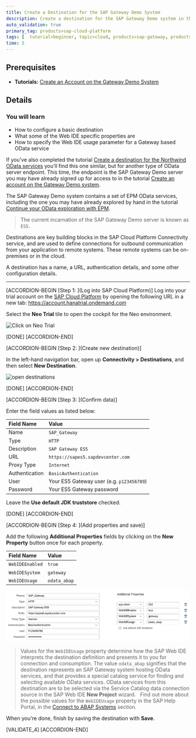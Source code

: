 ```yaml
---
title: Create a Destination for the SAP Gateway Demo System
description: Create a destination for the SAP Gateway Demo system in the SAP Cloud Platform Connectivity service.
auto_validation: true
primary_tag: products>sap-cloud-platform
tags: [  tutorial>beginner, topic>cloud, products>sap-gateway, products>sap-cloud-platform ]
time: 5
---
```


## Prerequisites  
- **Tutorials:** [Create an Account on the Gateway Demo System](https://www.sap.com/developer/tutorials/gateway-demo-signup.html)

## Details
### You will learn  
- How to configure a basic destination
- What some of the Web IDE specific properties are
- How to specify the Web IDE usage parameter for a Gateway based OData service

If you've also completed the tutorial [Create a destination for the Northwind OData services](https://www.sap.com/developer/tutorials/hcp-create-destination.html) you'll find this one similar, but for another type of OData server endpoint. This time, the endpoint is the SAP Gateway Demo server you may have already signed up for access to in the tutorial [Create an account on the Gateway Demo system](https://www.sap.com/developer/tutorials/gateway-demo-signup.html).

The SAP Gateway Demo system contains a set of EPM OData services, including the one you may have already explored by hand in the tutorial [Continue your OData exploration with EPM](https://www.sap.com/developer/tutorials/odata-02-exploration-epm.html).

> The current incarnation of the SAP Gateway Demo server is known as `ES5`.

Destinations are key building blocks in the SAP Cloud Platform Connectivity service, and are used to define connections for outbound communication from your application to remote systems. These remote systems can be on-premises or in the cloud.

A destination has a name, a URL, authentication details, and some other configuration details.

---

[ACCORDION-BEGIN [Step 1: ](Log into SAP Cloud Platform)]
Log into your trial account on the [SAP Cloud Platform](https://account.hanatrial.ondemand.com) by opening the following URL in a new tab: <https://account.hanatrial.ondemand.com>

Select the **Neo Trial** tile to open the cockpit for the Neo environment.

![Click on Neo Trial](hcp-regions.png)

[DONE]
[ACCORDION-END]

[ACCORDION-BEGIN [Step 2: ](Create new destination)]

In the left-hand navigation bar, open up **Connectivity > Destinations**, and then select **New Destination**.

![open destinations](te-2016-3-02.png)

[DONE]
[ACCORDION-END]

[ACCORDION-BEGIN [Step 3: ](Confirm data)]

Enter the field values as listed below:

Field Name     | Value
:------------- | :-------------
Name           | `SAP_Gateway`
Type           | `HTTP`
Description    | `SAP Gateway ES5`
URL            | `https://sapes5.sapdevcenter.com`
Proxy Type     | `Internet`
Authentication | `BasicAuthentication`
User           | Your ES5 Gateway user (e.g. `p123456789`)
Password       | Your ES5 Gateway password

Leave the **Use default JDK truststore** checked.

[DONE]
[ACCORDION-END]

[ACCORDION-BEGIN [Step 4: ](Add properties and save)]

Add the following **Additional Properties** fields by clicking on the **New Property** button once for each property.

Field Name       | Value
:--------------- | :-------------
`WebIDEEnabled`  | `true`
`WebIDESystem`   | `gateway`
`WebIDEUsage`    | `odata_abap`

![creating destination](te-2016-3-03.png)

> Values for the `WebIDEUsage` property determine how the SAP Web IDE interprets the destination definition and presents it to you for connection and consumption. The value `odata_abap` signifies that the destination represents an SAP Gateway system hosting OData services, and that provides a special catalog service for finding and selecting available OData services. OData services from this destination are to be selected via the Service Catalog data connection source in the SAP Web IDE **New Project** wizard.
>&nbsp;
> Find out more about the possible values for the `WebIDEUsage` property in the SAP Help Portal, in the [Connect to ABAP Systems](https://help.sap.com/viewer/825270ffffe74d9f988a0f0066ad59f0/Cloud/en-US/5c3debce758a470e8342161457fd6f70.html) section.

When you're done, finish by saving the destination with **Save**.

[VALIDATE_4]
[ACCORDION-END]
